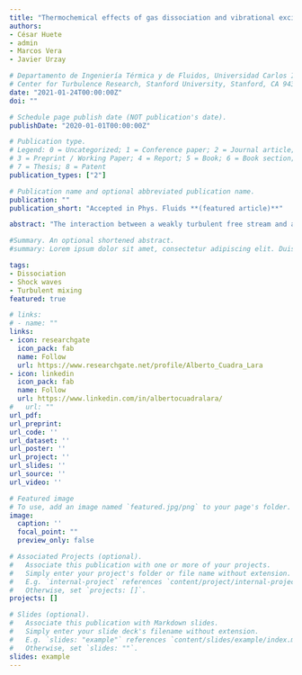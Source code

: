 ```yaml
---
title: "Thermochemical effects of gas dissociation and vibrational excitation on hypersonic shock waves interacting with weak turbulence"
authors:
- César Huete
- admin
- Marcos Vera
- Javier Urzay

# Departamento de Ingeniería Térmica y de Fluidos, Universidad Carlos III de Madrid, 28911 Leganés, Spain
# Center for Turbulence Research, Stanford University, Stanford, CA 94305,USA
date: "2021-01-24T00:00:00Z"
doi: ""

# Schedule page publish date (NOT publication's date).
publishDate: "2020-01-01T00:00:00Z"

# Publication type.
# Legend: 0 = Uncategorized; 1 = Conference paper; 2 = Journal article;
# 3 = Preprint / Working Paper; 4 = Report; 5 = Book; 6 = Book section;
# 7 = Thesis; 8 = Patent
publication_types: ["2"]

# Publication name and optional abbreviated publication name.
publication: ""
publication_short: "Accepted in Phys. Fluids **(featured article)**"

abstract: "The interaction between a weakly turbulent free stream and a hypersonic shock wave is investigated theoretically by using linear interaction analysis (LIA). The formulation is developed in the limit in which the thickness of the thermochemical nonequilibrium region downstream of the shock, where relaxation toward vibrational and chemical equilibrium occurs, is assumed to be much smaller than the characteristic size of the shock wrinkles caused by turbulence. Modified Rankine-Hugoniot jump conditions that account for dissociation and vibrational excitation are derived and employed in a Fourier analysis of a shock interacting with three-dimensional isotropic vortical disturbances. This provides the modal structure of the post-shock gas arising from the interaction, along with integral formulas for the amplification of enstrophy, concentration variance, turbulent kinetic energy (TKE) and turbulence intensity across the shock. Besides confirming known endothermic effects of dissociation and vibrational excitation in decreasing the mean post-shock temperature and velocity, these LIA results indicate that the enstrophy, anisotropy, intensity, and TKE of the fluctuations are much more amplified through the shock than in the thermochemically frozen case. Additionally, the turbulent Reynolds number is amplified across the shock at hypersonic Mach numbers in the presence of dissociation and vibrational excitation, as opposed to the attenuation observed in the themochemically frozen case. These results suggest that turbulence may persist and get augmented across hypersonic shock waves despite the high post-shock temperatures."

#Summary. An optional shortened abstract.
#summary: Lorem ipsum dolor sit amet, consectetur adipiscing elit. Duis posuere tellus ac convallis placerat. Proin tincidunt magna sed ex sollicitudin condimentum.

tags:
- Dissociation
- Shock waves
- Turbulent mixing
featured: true

# links:
# - name: ""
links:
- icon: researchgate
  icon_pack: fab
  name: Follow
  url: https://www.researchgate.net/profile/Alberto_Cuadra_Lara
- icon: linkedin
  icon_pack: fab
  name: Follow
  url: https://www.linkedin.com/in/albertocuadralara/
#   url: ""
url_pdf:
url_preprint:
url_code: ''
url_dataset: ''
url_poster: ''
url_project: ''
url_slides: ''
url_source: ''
url_video: ''

# Featured image
# To use, add an image named `featured.jpg/png` to your page's folder. 
image:
  caption: ''
  focal_point: ""
  preview_only: false

# Associated Projects (optional).
#   Associate this publication with one or more of your projects.
#   Simply enter your project's folder or file name without extension.
#   E.g. `internal-project` references `content/project/internal-project/index.md`.
#   Otherwise, set `projects: []`.
projects: []

# Slides (optional).
#   Associate this publication with Markdown slides.
#   Simply enter your slide deck's filename without extension.
#   E.g. `slides: "example"` references `content/slides/example/index.md`.
#   Otherwise, set `slides: ""`.
slides: example
---
```


